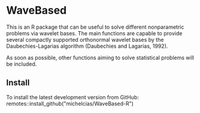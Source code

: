 # WaveBased

<!-- It is known that compactly supporte orthonormal wavelet bases do not have analytical expression
(Haar is the only exception). However, it is often necessary to calculate these values at arbitrary
points. In nonparametric statistics this is useful to estimate functions such as densities and
non-equally spaced regression. functions Daubechies and Lagarias (1992) proposed an algorithm useful
to provide, with pre -->

This is an R package that can be useful to solve different nonparametric problems via wavelet bases.
The main functions are capable to provide several compactly supported orthonormal wavelet bases by
the Daubechies-Lagarias algorithm (Daubechies and Lagarias, 1992).

As soon as possible, other functions aiming to solve statistical problems will be included.

## Install
To install the latest development version from GitHub: remotes::install_github("michelcias/WaveBased-R")
